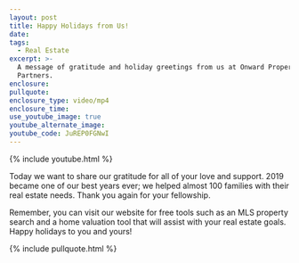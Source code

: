 ```yaml
---
layout: post
title: Happy Holidays from Us!
date:
tags:
  - Real Estate
excerpt: >-
  A message of gratitude and holiday greetings from us at Onward Property
  Partners.
enclosure:
pullquote:
enclosure_type: video/mp4
enclosure_time:
use_youtube_image: true
youtube_alternate_image:
youtube_code: JuREP0FGNwI
---
```


{% include youtube.html %}

Today we want to share our gratitude for all of your love and support. 2019 became one of our best years ever; we helped almost 100 families with their real estate needs. Thank you again for your fellowship.

Remember, you can visit our website for free tools such as an MLS property search and a home valuation tool that will assist with your real estate goals. Happy holidays to you and yours\!

{% include pullquote.html %}
